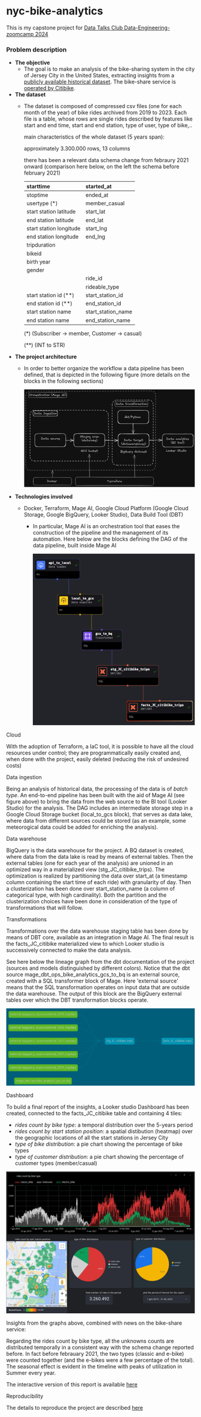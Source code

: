 # nyc-bike-analytics

This is my capstone project for [Data Talks Club Data-Engineering-zoomcamp 2024](https://github.com/DataTalksClub/data-engineering-zoomcamp)

### Problem description

- **The objective**
  - The goal is to make an analysis of the bike-sharing system in the city of Jersey City in the United States, extracting insights from a [publicly available historical dataset](https://s3.amazonaws.com/tripdata/index.html). The bike-share service is [operated by Citibike](https://citibikenyc.com/nj).
- **The dataset**
  - The dataset is composed of compressed csv files (one for each month of the year) of bike rides archived from 2019 to 2023. Each file is a table, whose rows are single rides described by features like start and end time, start and end station, type of user, type of bike,..

    main characteristics of the whole dataset (5 years span):

    approximately 3.300.000 rows, 13 columns

    there has been a relevant data schema change from febraury 2021 onward (comparison here below, on the left the schema before february 2021)


    | starttime               | started_at         |
    | :------------------------ | -------------------- |
    | stoptime                | ended_at           |
    | usertype (*)            | member_casual      |
    | start station latitude  | start_lat          |
    | end station latitude    | end_lat            |
    | start station longitude | start_lng          |
    | end station longitude   | end_lng            |
    | tripduration            |                    |
    | bikeid                  |                    |
    | birth year              |                    |
    | gender                  |                    |
    |                         | ride_id            |
    |                         | rideable_type      |
    | start station id (**)   | start_station_id   |
    | end station id (**)     | end_station_id     |
    | start station name      | start_station_name |
    | end station name        | end_station_name   |

    (*) (Subscriber → member, Customer → casual)

    (**) (INT to STR)
- **The project architecture**
  - In order to better organize the workflow a data pipeline has been defined, that is depicted in the following figure (more details on the blocks in the following sections)

    ![](assets/20240415_101002_my_excalidraw_sketch_fig_1_v2.excalidraw_dark.png)
- **Technologies involved**
  - Docker, Terraform, Mage AI, Google Cloud Platform (Google Cloud Storage, Google BigQuery, Looker Studio), Data Build Tool (DBT)

    - In particular, Mage AI is an orchestration tool that eases the construction of the pipeline and the management of its automation. Here below are the blocks defining the DAG of the data pipeline, built inside Mage AI

      ![](assets/20240412_223658_mage_ai_pipeline.png)

Cloud

With the adoption of Terraform, a IaC tool, it is possible to have all the cloud resources under control; they are programmatically easily created and, when done with the project, easily deleted (reducing the risk of undesired costs)

Data ingestion

Being an analysis of historical data, the processing of the data is of *batch type*. An end-to-end pipeline has been built with the aid of Mage AI (see figure above) to bring the data from the web source to the BI tool (Looker Studio) for the analysis. The DAG includes an intermediate storage step in a Google Cloud Storage bucket (local_to_gcs block), that serves as data lake, where data from different sources could be stored (as an example, some meteorogical data could be added for enriching the analysis).

Data warehouse

BigQuery is the data warehouse for the project. A BQ dataset is created, where data from the data lake is read by means of external tables. Then the external tables (one for each year of the analysis) are unioned in an optimized way in a materialized view (stg_JC_citibike_trips). The optimization is realized by partitioning the data over start_at (a timestamp column containing the start time of each ride) with granularity of day. Then a clusterization has been done over start_station_name (a column of categorical type, with high cardinality). Both the partition and the clusterization choices have been done in consideration of the type of transformations that will follow.

Transformations

Transformations over the data warehouse staging table has been done by means of DBT core, available as an integration in Mage AI. The final result is the facts_JC_citibike materialized view to which Looker studio is successively connected to make the data analysis.

See here below the lineage graph from the dbt documentation of the project (sources and models distinguished by different colors). Notice that the dbt source mage_dbt_ops_bike_analytics_gcs_to_bq is an external source, created with a SQL transformer block of Mage. Here 'external source' means that the SQL transformation operates on input data that are outside the data warehouse. The output of this block are the BigQuery external tables over which the DBT transformation blocks operate.

![](assets/20240413_211557_dbt_lineage_graph.png)

Dashboard

To build a final report of the insights, a Looker studio Dashboard has been created, connected to the facts_JC_citibike table and containing 4 tiles:

* *rides count by bike type*: a temporal distribution over the 5-years period
* *rides count by start station position*: a spatial distibution (heatmap) over the geographic locations of all the start stations in Jersey City
* *type of bike distribution*: a pie chart showing the percentage of bike types
* *type of customer distribution*: a pie chart showing the percentage of customer types (member/casual)

![](assets/20240415_110626_Report_JC_bikes_v2_1.png)

Insights from the graphs above, combined with news on the bike-share service:

Regarding the rides count by bike type, all the unknowns counts are distributed temporally in a consistent way with the schema change reported before. In fact before febrauary 2021, the two types (classic and e-bike) were counted together (and the e-bikes were a few percentage of the total). The seasonal effect is evident in the timeline with peaks of utilization in Summer every year.

The interactive version of this report is available [here](https://lookerstudio.google.com/reporting/f5c76d75-2615-41a9-a6bb-cd2b80918131)

Reproducibility

The details to reproduce the project are described [here](docs/project_setup.md)
